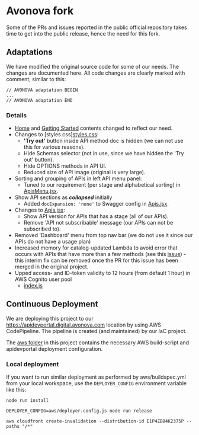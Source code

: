# Avonova fork

Some of the PRs and issues reported in the public official repository takes time to get into the public release, hence the need for this fork.

## Adaptations

We have modified the original source code for some of our needs. The changes are documented here. All code changes are clearly marked with comment, similar to this:

    // AVONOVA adaptation BEGIN
    ...
    // AVONOVA adaptation END


### Details

* [Home](dev-portal/public/custom-content/content-fragments/Home.md) and [Getting Started](dev-portal/public/custom-content/content-fragments/GettingStarted.md) contents changed to reflect our need.
* Changes to [styles.css][styles.css](dev-portal/public/custom-content/styles.css):
  * **'Try out'** button inside API method doc is hidden (we can not use this for various reasons).
  * Hide Schemas selector (not in use, since we have hidden the 'Try out' button).
  * Hide OPTIONS methods in API UI.
  * Reduced size of API image (original is very large).
* Sorting and grouping of APIs in left API menu panel:
  * Tuned to our requirement (per stage and alphabetical sorting) in [ApisMenu.jsx](dev-portal/src/components/ApisMenu.jsx).
* Show API sections as **_collapsed_** initially
  * Added `docExpansion: 'none'` to Swagger config in [Apis.jsx](dev-portal/src/pages/Apis.jsx).
* Changes to [Apis.jsx](dev-portal/src/pages/Apis.jsx):
  * Show API version for APIs that has a stage (all of our APIs).
  * Remove 'API not subscribable' message (our APIs can not be subscribed to).
* Removed 'Dashboard' menu from top nav bar (we do not use it since our APIs do not have a usage plan)
* Increased memory for catalog-updated Lambda to avoid error that occurs with APIs that have more than a few methods (see this [issue](https://github.com/awslabs/aws-api-gateway-developer-portal/issues/489)) - this interim fix can be removed once the PR for this issue has been merged in the original project.
* Upped access- and ID-token validity to 12 hours (from default 1 hour) in AWS Cognito user pool
  * [index.js](lambdas/cfn-cognito-user-pools-client-settings/index.js)


## Continuous Deployment

We are deploying this project to our https://apidevportal.digital.avonova.com location by using AWS CodePipeline. The pipeline is created (and maintained) by our IaC project.

The [aws folder](aws) in this project contains the necessary AWS build-script and apidevportal deployment configuration.


### Local deployment

If you want to run similar deployment as performed by aws/buildspec.yml from your local workspace,
use the `DEPLOYER_CONFIG` environment variable like this:

    node run install

    DEPLOYER_CONFIG=aws/deployer.config.js node run release

    aws cloudfront create-invalidation --distribution-id E1P4ZB84K2375P --paths "/*"
